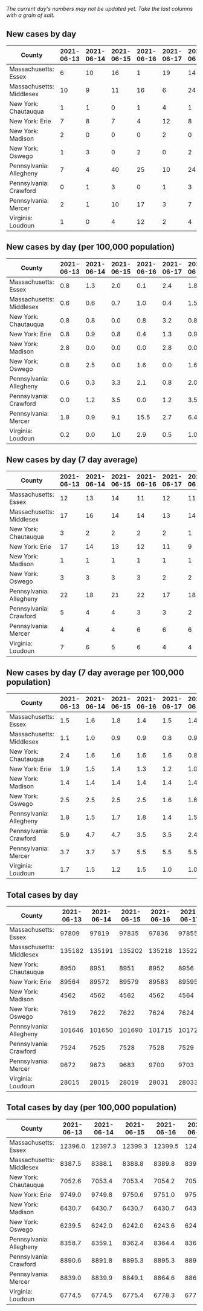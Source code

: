 _The current day's numbers may not be updated yet. Take the last columns with a grain of salt._
## New cases by day

| County | 2021-06-13 | 2021-06-14 | 2021-06-15 | 2021-06-16 | 2021-06-17 | 2021-06-18 | 2021-06-19 |
| --- | --- | --- | --- | --- | --- | --- | --- |
| Massachusetts: Essex | 6 | 10 | 16 | 1 | 19 | 14 |  |
| Massachusetts: Middlesex | 10 | 9 | 11 | 16 | 6 | 24 |  |
| New York: Chautauqua | 1 | 1 | 0 | 1 | 4 | 1 |  |
| New York: Erie | 7 | 8 | 7 | 4 | 12 | 8 |  |
| New York: Madison | 2 | 0 | 0 | 0 | 2 | 0 |  |
| New York: Oswego | 1 | 3 | 0 | 2 | 0 | 2 |  |
| Pennsylvania: Allegheny | 7 | 4 | 40 | 25 | 10 | 24 |  |
| Pennsylvania: Crawford | 0 | 1 | 3 | 0 | 1 | 3 |  |
| Pennsylvania: Mercer | 2 | 1 | 10 | 17 | 3 | 7 |  |
| Virginia: Loudoun | 1 | 0 | 4 | 12 | 2 | 4 |  |

## New cases by day (per 100,000 population)

| County | 2021-06-13 | 2021-06-14 | 2021-06-15 | 2021-06-16 | 2021-06-17 | 2021-06-18 | 2021-06-19 |
| --- | --- | --- | --- | --- | --- | --- | --- |
| Massachusetts: Essex | 0.8 | 1.3 | 2.0 | 0.1 | 2.4 | 1.8 |  |
| Massachusetts: Middlesex | 0.6 | 0.6 | 0.7 | 1.0 | 0.4 | 1.5 |  |
| New York: Chautauqua | 0.8 | 0.8 | 0.0 | 0.8 | 3.2 | 0.8 |  |
| New York: Erie | 0.8 | 0.9 | 0.8 | 0.4 | 1.3 | 0.9 |  |
| New York: Madison | 2.8 | 0.0 | 0.0 | 0.0 | 2.8 | 0.0 |  |
| New York: Oswego | 0.8 | 2.5 | 0.0 | 1.6 | 0.0 | 1.6 |  |
| Pennsylvania: Allegheny | 0.6 | 0.3 | 3.3 | 2.1 | 0.8 | 2.0 |  |
| Pennsylvania: Crawford | 0.0 | 1.2 | 3.5 | 0.0 | 1.2 | 3.5 |  |
| Pennsylvania: Mercer | 1.8 | 0.9 | 9.1 | 15.5 | 2.7 | 6.4 |  |
| Virginia: Loudoun | 0.2 | 0.0 | 1.0 | 2.9 | 0.5 | 1.0 |  |

## New cases by day (7 day average)

| County | 2021-06-13 | 2021-06-14 | 2021-06-15 | 2021-06-16 | 2021-06-17 | 2021-06-18 | 2021-06-19 |
| --- | --- | --- | --- | --- | --- | --- | --- |
| Massachusetts: Essex | 12 | 13 | 14 | 11 | 12 | 11 |  |
| Massachusetts: Middlesex | 17 | 16 | 14 | 14 | 13 | 14 |  |
| New York: Chautauqua | 3 | 2 | 2 | 2 | 2 | 1 |  |
| New York: Erie | 17 | 14 | 13 | 12 | 11 | 9 |  |
| New York: Madison | 1 | 1 | 1 | 1 | 1 | 1 |  |
| New York: Oswego | 3 | 3 | 3 | 3 | 2 | 2 |  |
| Pennsylvania: Allegheny | 22 | 18 | 21 | 22 | 17 | 18 |  |
| Pennsylvania: Crawford | 5 | 4 | 4 | 3 | 3 | 2 |  |
| Pennsylvania: Mercer | 4 | 4 | 4 | 6 | 6 | 6 |  |
| Virginia: Loudoun | 7 | 6 | 5 | 6 | 4 | 4 |  |

## New cases by day (7 day average per 100,000 population)

| County | 2021-06-13 | 2021-06-14 | 2021-06-15 | 2021-06-16 | 2021-06-17 | 2021-06-18 | 2021-06-19 |
| --- | --- | --- | --- | --- | --- | --- | --- |
| Massachusetts: Essex | 1.5 | 1.6 | 1.8 | 1.4 | 1.5 | 1.4 |  |
| Massachusetts: Middlesex | 1.1 | 1.0 | 0.9 | 0.9 | 0.8 | 0.9 |  |
| New York: Chautauqua | 2.4 | 1.6 | 1.6 | 1.6 | 1.6 | 0.8 |  |
| New York: Erie | 1.9 | 1.5 | 1.4 | 1.3 | 1.2 | 1.0 |  |
| New York: Madison | 1.4 | 1.4 | 1.4 | 1.4 | 1.4 | 1.4 |  |
| New York: Oswego | 2.5 | 2.5 | 2.5 | 2.5 | 1.6 | 1.6 |  |
| Pennsylvania: Allegheny | 1.8 | 1.5 | 1.7 | 1.8 | 1.4 | 1.5 |  |
| Pennsylvania: Crawford | 5.9 | 4.7 | 4.7 | 3.5 | 3.5 | 2.4 |  |
| Pennsylvania: Mercer | 3.7 | 3.7 | 3.7 | 5.5 | 5.5 | 5.5 |  |
| Virginia: Loudoun | 1.7 | 1.5 | 1.2 | 1.5 | 1.0 | 1.0 |  |

## Total cases by day

| County | 2021-06-13 | 2021-06-14 | 2021-06-15 | 2021-06-16 | 2021-06-17 | 2021-06-18 | 2021-06-19 |
| --- | --- | --- | --- | --- | --- | --- | --- |
| Massachusetts: Essex | 97809 | 97819 | 97835 | 97836 | 97855 | 97869 |  |
| Massachusetts: Middlesex | 135182 | 135191 | 135202 | 135218 | 135224 | 135248 |  |
| New York: Chautauqua | 8950 | 8951 | 8951 | 8952 | 8956 | 8957 |  |
| New York: Erie | 89564 | 89572 | 89579 | 89583 | 89595 | 89603 |  |
| New York: Madison | 4562 | 4562 | 4562 | 4562 | 4564 | 4564 |  |
| New York: Oswego | 7619 | 7622 | 7622 | 7624 | 7624 | 7626 |  |
| Pennsylvania: Allegheny | 101646 | 101650 | 101690 | 101715 | 101725 | 101749 |  |
| Pennsylvania: Crawford | 7524 | 7525 | 7528 | 7528 | 7529 | 7532 |  |
| Pennsylvania: Mercer | 9672 | 9673 | 9683 | 9700 | 9703 | 9710 |  |
| Virginia: Loudoun | 28015 | 28015 | 28019 | 28031 | 28033 | 28037 |  |

## Total cases by day (per 100,000 population)

| County | 2021-06-13 | 2021-06-14 | 2021-06-15 | 2021-06-16 | 2021-06-17 | 2021-06-18 | 2021-06-19 |
| --- | --- | --- | --- | --- | --- | --- | --- |
| Massachusetts: Essex | 12396.0 | 12397.3 | 12399.3 | 12399.5 | 12401.9 | 12403.6 |  |
| Massachusetts: Middlesex | 8387.5 | 8388.1 | 8388.8 | 8389.8 | 8390.2 | 8391.6 |  |
| New York: Chautauqua | 7052.6 | 7053.4 | 7053.4 | 7054.2 | 7057.4 | 7058.1 |  |
| New York: Erie | 9749.0 | 9749.8 | 9750.6 | 9751.0 | 9752.3 | 9753.2 |  |
| New York: Madison | 6430.7 | 6430.7 | 6430.7 | 6430.7 | 6433.5 | 6433.5 |  |
| New York: Oswego | 6239.5 | 6242.0 | 6242.0 | 6243.6 | 6243.6 | 6245.2 |  |
| Pennsylvania: Allegheny | 8358.7 | 8359.1 | 8362.4 | 8364.4 | 8365.2 | 8367.2 |  |
| Pennsylvania: Crawford | 8890.6 | 8891.8 | 8895.3 | 8895.3 | 8896.5 | 8900.0 |  |
| Pennsylvania: Mercer | 8839.0 | 8839.9 | 8849.1 | 8864.6 | 8867.3 | 8873.7 |  |
| Virginia: Loudoun | 6774.5 | 6774.5 | 6775.4 | 6778.3 | 6778.8 | 6779.8 |  |

